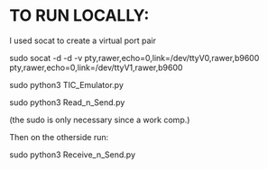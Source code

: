# TO RUN LOCALLY:

I used socat to create a virtual port pair

sudo socat -d -d -v pty,rawer,echo=0,link=/dev/ttyV0,rawer,b9600 pty,rawer,echo=0,link=/dev/ttyV1,rawer,b9600

sudo python3 TIC_Emulator.py

sudo python3 Read_n_Send.py

(the sudo is only necessary since a work comp.)

Then on the otherside run:

sudo python3 Receive_n_Send.py



